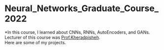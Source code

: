 # Neural_Networks_Graduate_Course_2022
*In this course, I learned about CNNs, RNNs, AutoEncoders, and GANs.
Lecturer of this course was [Prof.Kheradpisheh](https://github.com/SRKH).
</br>
Here are some of my projects.
